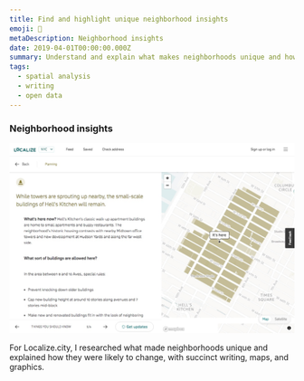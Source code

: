 ```yaml
---
title: Find and highlight unique neighborhood insights
emoji: 🔎
metaDescription: Neighborhood insights
date: 2019-04-01T00:00:00.000Z
summary: Understand and explain what makes neighborhoods unique and how they are likely to change
tags:
  - spatial analysis
  - writing
  - open data
---
```


### Neighborhood insights

![example insight](/static/img/Hells_Kitchen_zoning_insight.jpg)

For Localize.city, I researched what made neighborhoods unique and explained how they were likely to change, with succinct writing, maps, and graphics.


